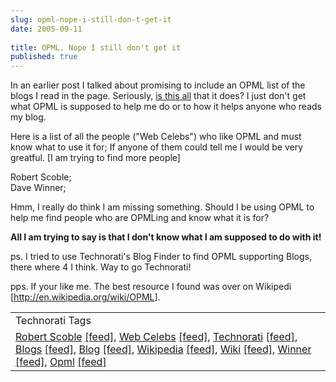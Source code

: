 ```yaml
---
slug: opml-nope-i-still-don-t-get-it
date: 2005-09-11
 
title: OPML. Nope I still don't get it
published: true
---
```

In an earlier post I talked about promising to include an OPML list of the blogs I read in the page. Seriously, <a href="http://feeds.scripting.com/whatIsOpml#usingOpmlToExchangeSubscriptionLists">is this all</a> that it does? I just don't get what OPML is supposed to help me do or to how it helps anyone who reads my blog.<p />Here is a list of all the people ("Web Celebs") who like OPML and must know what to use it for; If anyone of them could tell me I would be very greatful. [I am trying to find more people]<p />Robert Scoble;<br />Dave Winner;<p />Hmm, I really do think I am missing something. Should I be using OPML to help me find people who are OPMLing and know what it is for?<p /><strong>All I am trying to say is that I don't know what I am supposed to do with it!</strong><p />ps. I tried to use Technorati's Blog Finder to find OPML supporting Blogs, there where 4 I think. Way to go Technorati!<p />pps. If your like me. The best resource I found was over on Wikipedi [<a href="http://en.wikipedia.org/wiki/OPML">http://en.wikipedia.org/wiki/OPML</a>].<p /><table class="TechnoratiHead TagHeader">
<tr><td>Technorati Tags</td></tr>
<tr class="Technorati"><td>
<a href="http://www.technorati.com/tag/Robert%20Scoble" class="Tag" rel="tag">Robert Scoble</a> <a href="http://feeds.technorati.com/feed/posts/tag/Robert%20Scoble" class="Tag">[feed]</a>, <a href="http://www.technorati.com/tag/Web%20Celebs" class="Tag" rel="tag">Web Celebs</a> <a href="http://feeds.technorati.com/feed/posts/tag/Web%20Celebs" class="Tag">[feed]</a>, <a href="http://www.technorati.com/tag/Technorati" class="Tag" rel="tag">Technorati</a> <a href="http://feeds.technorati.com/feed/posts/tag/Technorati" class="Tag">[feed]</a>, <a href="http://www.technorati.com/tag/Blogs" class="Tag" rel="tag">Blogs</a> <a href="http://feeds.technorati.com/feed/posts/tag/Blogs" class="Tag">[feed]</a>, <a href="http://www.technorati.com/tag/Blog" class="Tag" rel="tag">Blog</a> <a href="http://feeds.technorati.com/feed/posts/tag/Blog" class="Tag">[feed]</a>, <a href="http://www.technorati.com/tag/Wikipedia" class="Tag" rel="tag">Wikipedia</a> <a href="http://feeds.technorati.com/feed/posts/tag/Wikipedia" class="Tag">[feed]</a>, <a href="http://www.technorati.com/tag/Wiki" class="Tag" rel="tag">Wiki</a> <a href="http://feeds.technorati.com/feed/posts/tag/Wiki" class="Tag">[feed]</a>, <a href="http://www.technorati.com/tag/Winner" class="Tag" rel="tag">Winner</a> <a href="http://feeds.technorati.com/feed/posts/tag/Winner" class="Tag">[feed]</a>, <a href="http://www.technorati.com/tag/Opml" class="Tag" rel="tag">Opml</a> <a href="http://feeds.technorati.com/feed/posts/tag/Opml" class="Tag">[feed]</a>
</td></tr>
</table><div class="blogger-post-footer"><img class="posterous_download_image" src="https://blogger.googleusercontent.com/tracker/8109338-112643434077706195?l=www.kinlan.co.uk%2Findex.html" height="1" alt="" width="1" /></div>

